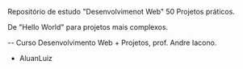 Repositório de estudo "Desenvolvimenot Web"
50 Projetos práticos.

De "Hello World" para projetos mais complexos.

-- Curso Desenvolvimento Web + Projetos, prof. Andre Iacono.

- AluanLuiz
